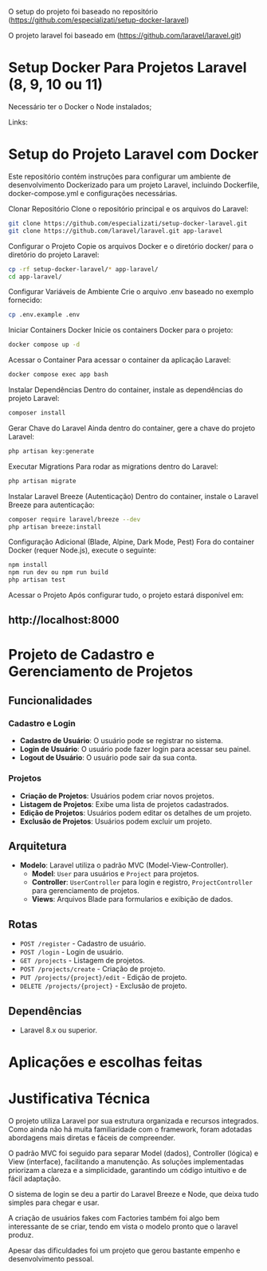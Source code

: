 O setup do projeto foi baseado no repositório (https://github.com/especializati/setup-docker-laravel)

O projeto laravel foi baseado em (https://github.com/laravel/laravel.git)

# Setup Docker Para Projetos Laravel (8, 9, 10 ou 11)

Necessário ter o Docker o Node instalados;

Links:


# Setup do Projeto Laravel com Docker

Este repositório contém instruções para configurar um ambiente de desenvolvimento Dockerizado para um projeto Laravel, incluindo Dockerfile, docker-compose.yml e configurações necessárias.

Clonar Repositório
Clone o repositório principal e os arquivos do Laravel:

```sh
git clone https://github.com/especializati/setup-docker-laravel.git
git clone https://github.com/laravel/laravel.git app-laravel
```

Configurar o Projeto
Copie os arquivos Docker e o diretório docker/ para o diretório do projeto Laravel:

```sh
cp -rf setup-docker-laravel/* app-laravel/
cd app-laravel/
```

Configurar Variáveis de Ambiente
Crie o arquivo .env baseado no exemplo fornecido:

```sh
cp .env.example .env
```

Iniciar Containers Docker
Inicie os containers Docker para o projeto:
```sh
docker compose up -d
```
Acessar o Container
Para acessar o container da aplicação Laravel:

```sh
docker compose exec app bash
```

Instalar Dependências
Dentro do container, instale as dependências do projeto Laravel:

```sh
composer install
```

Gerar Chave do Laravel
Ainda dentro do container, gere a chave do projeto Laravel:

```sh
php artisan key:generate
```

Executar Migrations
Para rodar as migrations dentro do Laravel:

```sh
php artisan migrate
```

Instalar Laravel Breeze (Autenticação)
Dentro do container, instale o Laravel Breeze para autenticação:

```sh
composer require laravel/breeze --dev
php artisan breeze:install
```

Configuração Adicional (Blade, Alpine, Dark Mode, Pest)
Fora do container Docker (requer Node.js), execute o seguinte:

```sh
npm install
npm run dev ou npm run build
php artisan test
```

Acessar o Projeto
Após configurar tudo, o projeto estará disponível em:

## http://localhost:8000




# Projeto de Cadastro e Gerenciamento de Projetos

## Funcionalidades

### Cadastro e Login
- **Cadastro de Usuário**: O usuário pode se registrar no sistema.
- **Login de Usuário**: O usuário pode fazer login para acessar seu painel.
- **Logout de Usuário**: O usuário pode sair da sua conta.

### Projetos
- **Criação de Projetos**: Usuários podem criar novos projetos.
- **Listagem de Projetos**: Exibe uma lista de projetos cadastrados.
- **Edição de Projetos**: Usuários podem editar os detalhes de um projeto.
- **Exclusão de Projetos**: Usuários podem excluir um projeto.

## Arquitetura
- **Modelo**: Laravel utiliza o padrão MVC (Model-View-Controller).
  - **Model**: `User` para usuários e `Project` para projetos.
  - **Controller**: `UserController` para login e registro, `ProjectController` para gerenciamento de projetos.
  - **Views**: Arquivos Blade para formularios e exibição de dados.

## Rotas
- `POST /register` - Cadastro de usuário.
- `POST /login` - Login de usuário.
- `GET /projects` - Listagem de projetos.
- `POST /projects/create` - Criação de projeto.
- `PUT /projects/{project}/edit` - Edição de projeto.
- `DELETE /projects/{project}` - Exclusão de projeto.

## Dependências
- Laravel 8.x ou superior.

# Aplicações e escolhas feitas

# Justificativa Técnica  

O projeto utiliza Laravel por sua estrutura organizada e recursos integrados. Como ainda não há muita familiaridade com o framework, foram adotadas abordagens mais diretas e fáceis de compreender.  

O padrão MVC foi seguido para separar Model (dados), Controller (lógica) e View (interface), facilitando a manutenção. As soluções implementadas priorizam a clareza e a simplicidade, garantindo um código intuitivo e de fácil adaptação.  

O sistema de login se deu a partir do Laravel Breeze e Node, que deixa tudo simples para chegar e usar.

A criação de usuários fakes com Factories também foi algo bem interessante de se criar, tendo em vista o modelo pronto que o laravel produz.

Apesar das dificuldades foi um projeto que gerou bastante empenho e desenvolvimento pessoal.
